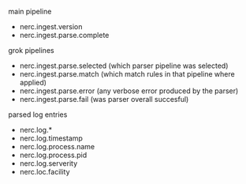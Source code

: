 main pipeline

- nerc.ingest.version
- nerc.ingest.parse.complete

grok pipelines

- nerc.ingest.parse.selected (which parser pipeline was selected)
- nerc.ingest.parse.match (which match rules in that pipeline where applied)
- nerc.ingest.parse.error (any verbose error produced by the parser)
- nerc.ingest.parse.fail (was parser overall succesful)

parsed log entries

- nerc.log.*
- nerc.log.timestamp
- nerc.log.process.name
- nerc.log.process.pid
- nerc.log.serverity
- nerc.loc.facility
   

